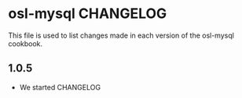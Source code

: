 osl-mysql CHANGELOG
===================
This file is used to list changes made in each version of the
osl-mysql cookbook.

1.0.5
-----
- We started CHANGELOG

